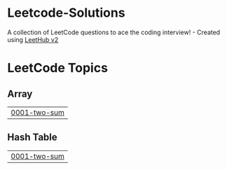 # Leetcode-Solutions
A collection of LeetCode questions to ace the coding interview! - Created using [LeetHub v2](https://github.com/arunbhardwaj/LeetHub-2.0)

<!---LeetCode Topics Start-->
# LeetCode Topics
## Array
|  |
| ------- |
| [0001-two-sum](https://github.com/dharshini2309/Leetcode-Solutions/tree/master/0001-two-sum) |
## Hash Table
|  |
| ------- |
| [0001-two-sum](https://github.com/dharshini2309/Leetcode-Solutions/tree/master/0001-two-sum) |
<!---LeetCode Topics End-->